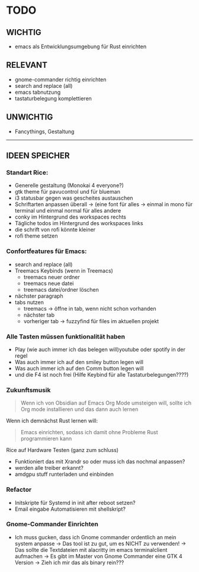 # TODO

## WICHTIG
- emacs als Entwicklungsumgebung für Rust einrichten

## RELEVANT
- gnome-commander richtig einrichten
- search and replace (all)
- emacs tabnutzung
- tastaturbelegung komplettieren

## UNWICHTIG
- Fancythings, Gestaltung

----------

## IDEEN SPEICHER

### Standart Rice:
- Generelle gestaltung (Monokai 4 everyone?)
- gtk theme für pavucontrol und für blueman
- i3 statusbar gegen was gescheites austauschen
- Schriftarten anpassen überall 
  -> (eine font für alles -> einmal in mono für terminal und einmal normal für alles andere
- conky im Hintergrund des workspaces rechts
- Tägliche  todos im Hintergrund des workspaces links
- die schrift von rofi könnte kleiner 
- rofi theme setzen

### Confortfeatures für Emacs:
- search and replace (all)
- Treemacs Keybinds (wenn in Treemacs)
   - treemacs neuer ordner
   - treemacs neue datei
   - treemacs datei/ordner löschen
- nächster paragraph
- tabs nutzen
  - treemacs -> öffne in tab, wenn nicht schon vorhanden
  - nächster tab
  - vorheriger tab
-> fuzzyfind für files im aktuellen projekt 

### Alle Tasten müssen funktionalität haben
  - Play (wie auch immer ich das belegen will)youtube oder spotify in der regel
  - Was auch immer ich auf den smiley button legen will
  - Was auch immer ich auf den Comm button legen will
  - und die F4 ist noch frei (Hilfe Keybind für alle Tastaturbelegungen????)

### Zukunftsmusik
> Wenn ich von Obsidian auf Emacs Org Mode umsteigen will, sollte ich 
> Org mode installieren und das dann auch lernen

Wenn ich demnächst Rust lernen will:
> Emacs einrichten, sodass ich damit ohne Probleme Rust programmieren kann

 Rice auf Hardware Testen (ganz zum schluss)
- Funktioniert das mit Xrandr so oder muss ich das nochmal anpassen?
- werden alle treiber erkannt?
- amdgpu stuff runterladen und einbinden

### Refactor
- Initskripte für Systemd in init after reboot setzen?
- Email eingabe Automatisieren mit shellskript?

### Gnome-Commander Einrichten
- Ich muss gucken, dass ich Gnome commander ordentlich an mein system anpasse
  -> Das tool ist zu gut, um es NICHT zu verwenden!
  -> Das sollte die Textdateien mit alacritty im emacs terminalclient aufmachen
  -> Es gibt im Master von Gnome Commander eine GTK 4 Version -> Zieh ich mir das als binary rein???
